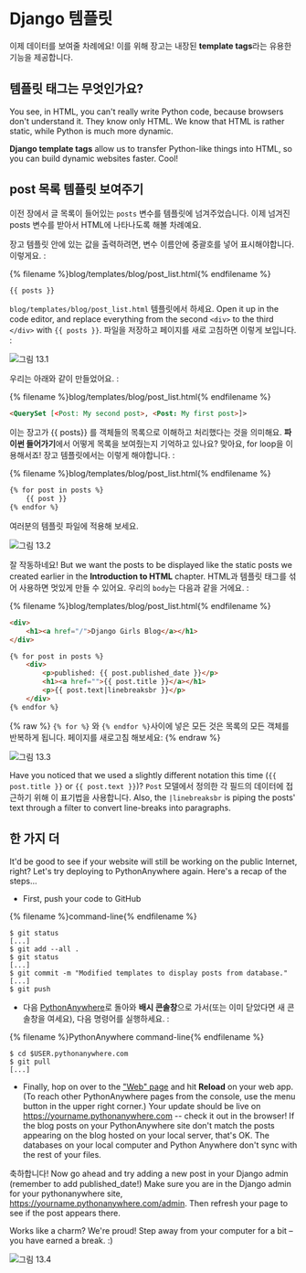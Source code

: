 # Django 템플릿

이제 데이터를 보여줄 차례에요! 이를 위해 장고는 내장된 **template tags**라는 유용한 기능을 제공합니다.

## 템플릿 태그는 무엇인가요?

You see, in HTML, you can't really write Python code, because browsers don't understand it. They know only HTML. We know that HTML is rather static, while Python is much more dynamic.

**Django template tags** allow us to transfer Python-like things into HTML, so you can build dynamic websites faster. Cool!

## post 목록 템플릿 보여주기

이전 장에서 글 목록이 들어있는 `posts` 변수를 템플릿에 넘겨주었습니다. 이제 넘겨진 posts 변수를 받아서 HTML에 나타나도록 해볼 차례예요.

장고 템플릿 안에 있는 값을 출력하려면, 변수 이름안에 중괄호를 넣어 표시해야합니다. 이렇게요. :

{% filename %}blog/templates/blog/post_list.html{% endfilename %}

```html
{{ posts }}
```

`blog/templates/blog/post_list.html` 템플릿에서 하세요. Open it up in the code editor, and replace everything from the second `<div>` to the third `</div>` with `{{ posts }}`. 파일을 저장하고 페이지를 새로 고침하면 이렇게 보입니다. :

![그림 13.1](images/step1.png)

우리는 아래와 같이 만들었어요. :

{% filename %}blog/templates/blog/post_list.html{% endfilename %}

```html
<QuerySet [<Post: My second post>, <Post: My first post>]>
```

이는 장고가 {{ posts}} 를 객체들의 목록으로 이해하고 처리했다는 것을 의미해요. **파이썬 들어가기**에서 어떻게 목록을 보여줬는지 기억하고 있나요? 맞아요, for loop을 이용해서죠! 장고 템플릿에서는 이렇게 해야합니다. :

{% filename %}blog/templates/blog/post_list.html{% endfilename %}

```html
{% for post in posts %}
    {{ post }}
{% endfor %}
```

여러분의 템플릿 파일에 적용해 보세요.

![그림 13.2](images/step2.png)

잘 작동하네요! But we want the posts to be displayed like the static posts we created earlier in the **Introduction to HTML** chapter. HTML과 템플릿 태그를 섞어 사용하면 멋있게 만들 수 있어요. 우리의 `body`는 다음과 같을 거에요. :

{% filename %}blog/templates/blog/post_list.html{% endfilename %}

```html
<div>
    <h1><a href="/">Django Girls Blog</a></h1>
</div>

{% for post in posts %}
    <div>
        <p>published: {{ post.published_date }}</p>
        <h1><a href="">{{ post.title }}</a></h1>
        <p>{{ post.text|linebreaksbr }}</p>
    </div>
{% endfor %}
```

{% raw %} `{% for %}` 와 `{% endfor %}`사이에 넣은 모든 것은 목록의 모든 객체를 반복하게 됩니다. 페이지를 새로고침 해보세요: {% endraw %}

![그림 13.3](images/step3.png)

Have you noticed that we used a slightly different notation this time (`{{ post.title }}` or `{{ post.text }}`)? `Post` 모델에서 정의한 각 필드의 데이터에 접근하기 위해 이 표기법을 사용합니다. Also, the `|linebreaksbr` is piping the posts' text through a filter to convert line-breaks into paragraphs.

## 한 가지 더

It'd be good to see if your website will still be working on the public Internet, right? Let's try deploying to PythonAnywhere again. Here's a recap of the steps…

* First, push your code to GitHub

{% filename %}command-line{% endfilename %}

    $ git status
    [...]
    $ git add --all .
    $ git status
    [...]
    $ git commit -m "Modified templates to display posts from database."
    [...]
    $ git push
    

* 다음 [PythonAnywhere](https://www.pythonanywhere.com/consoles/)로 돌아와 **배시 콘솔창**으로 가서(또는 이미 닫았다면 새 콘솔창을 여세요), 다음 명령어를 실행하세요. :

{% filename %}PythonAnywhere command-line{% endfilename %}

    $ cd $USER.pythonanywhere.com
    $ git pull
    [...]
    

* Finally, hop on over to the ["Web" page](https://www.pythonanywhere.com/web_app_setup/) and hit **Reload** on your web app. (To reach other PythonAnywhere pages from the console, use the menu button in the upper right corner.) Your update should be live on https://yourname.pythonanywhere.com -- check it out in the browser! If the blog posts on your PythonAnywhere site don't match the posts appearing on the blog hosted on your local server, that's OK. The databases on your local computer and Python Anywhere don't sync with the rest of your files.

축하합니다! Now go ahead and try adding a new post in your Django admin (remember to add published_date!) Make sure you are in the Django admin for your pythonanywhere site, https://yourname.pythonanywhere.com/admin. Then refresh your page to see if the post appears there.

Works like a charm? We're proud! Step away from your computer for a bit – you have earned a break. :)

![그림 13.4](images/donut.png)